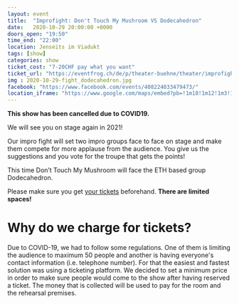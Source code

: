 ```yaml
---
layout: event
title:  "Improfight: Don't Touch My Mushroom VS Dodecahedron"
date:   2020-10-29 20:00:00 +0000
doors_open: "19:50"
time_end: "22:00"
location: Jenseits im Viadukt
tags: [show]
categories: show
ticket_cost: "7-20CHF pay what you want"
ticket_url: "https://eventfrog.ch/de/p/theater-buehne/theater/improfight-6709810408271672127.html"
img : 2020-10-29-fight_dodecahedron.jpg
facebook: "https://www.facebook.com/events/408224033479473/"
location_iframe: "https://www.google.com/maps/embed?pb=!1m18!1m12!1m3!1d2701.3164958683724!2d8.52006681583793!3d47.38625731116593!2m3!1f0!2f0!3f0!3m2!1i1024!2i768!4f13.1!3m3!1m2!1s0x47900a15619f4fa9%3A0x124e7e779b279679!2sjenseits+im+Viadukt!5e0!3m2!1sen!2sch!4v1529147583692"
---
```

<div class="massage-box alert-warning">
  <strong>
    <i class="fa fa-exclamation-triangle"></i>
    This show has been cancelled due to COVID19.
  </strong>
  <p>We will see you on stage again in 2021!</p>
</div>
<!--more-->

Our impro fight will set two impro groups face to face on stage and make them compete for more applause from the audience. You give us the suggestions and you vote for the troupe that gets the points!

This time Don’t Touch My Mushroom will face the ETH based group Dodecahedron.

Please make sure you get [your tickets]({{ticket_url}}) beforehand. **There are limited spaces!**

# Why do we charge for tickets?

Due to COVID-19, we had to follow some regulations. One of them is limiting the audience to maximum 50 people and another is having everyone's contact information (i.e. telephone number). For that the easiest and fastest solution was using a ticketing platform.  We decided to set a minimum price in order to make sure people would come to the show after having reserved a ticket. The money that is collected will be used to pay for the room and the rehearsal premises.

